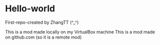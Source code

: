 # Hello-world
First-repo-created by ZhangTT
(^_^)

This is a mod made locally on my VirtualBox machine
This is a mod made on github.com (so it is a remote mod)
